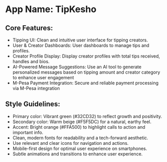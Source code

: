 # **App Name**: TipKesho

## Core Features:

- Tipping UI: Clean and intuitive user interface for tipping creators.
- User & Creator Dashboards: User dashboards to manage tips and profiles.
- Creator Profile Display: Display creator profiles with total tips received, handles and bios.
- AI-Powered Message Suggestions: Use an AI tool to generate personalized messages based on tipping amount and creator category to enhance user engagement
- M-Pesa Payment Integration: Secure and reliable payment processing via M-Pesa integration

## Style Guidelines:

- Primary color: Vibrant green (#32CD32) to reflect growth and positivity.
- Secondary color: Warm beige (#F5F5DC) for a natural, earthy feel.
- Accent: Bright orange (#FFA500) to highlight calls to action and important info.
- Clean, modern fonts for readability and a tech-forward aesthetic.
- Use relevant and clear icons for navigation and actions.
- Mobile-first design for optimal user experience on smartphones.
- Subtle animations and transitions to enhance user experience.